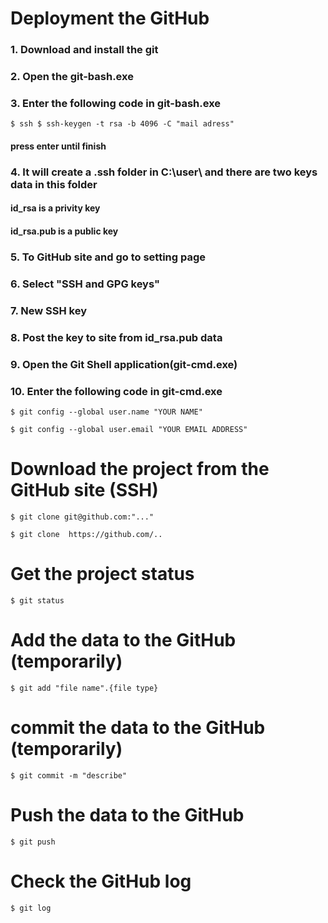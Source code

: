 # Deployment the GitHub
### 1. Download and install the git
### 2. Open the git-bash.exe
### 3. Enter the following code in git-bash.exe
```
$ ssh $ ssh-keygen -t rsa -b 4096 -C "mail adress"
```
#### press enter until finish 

### 4. It will create a .ssh folder in C:\user\ and there are two keys data in this folder

#### id_rsa is a privity key 
#### id_rsa.pub is a public key

### 5. To GitHub site and go to setting page 

### 6. Select "SSH and GPG keys"

### 7. New SSH key 

### 8. Post the key to site from id_rsa.pub data

### 9. Open the Git Shell application(git-cmd.exe)

### 10. Enter the following code in git-cmd.exe
```
$ git config --global user.name "YOUR NAME"
```
```
$ git config --global user.email "YOUR EMAIL ADDRESS"
```
# Download the project from the GitHub site (SSH)
```
$ git clone git@github.com:"..." 
```
```
$ git clone  https://github.com/..
```
# Get the project status
```
$ git status
```
# Add the data to the GitHub (temporarily)
```
$ git add "file name".{file type}
```
# commit the data to the GitHub (temporarily)
```
$ git commit -m "describe"
```
# Push the data to the GitHub
```
$ git push
```
# Check the GitHub log
```
$ git log
